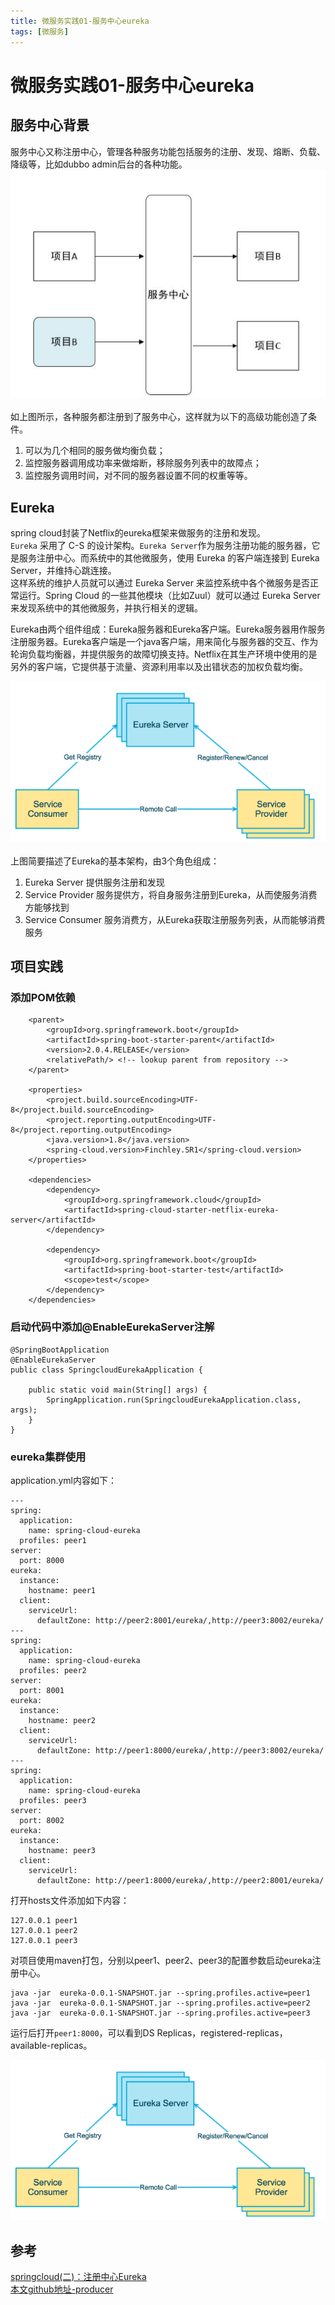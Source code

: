 ```yaml
---
title: 微服务实践01-服务中心eureka
tags: [微服务]
---
```

# 微服务实践01-服务中心eureka
## 服务中心背景
服务中心又称注册中心，管理各种服务功能包括服务的注册、发现、熔断、负载、降级等，比如dubbo admin后台的各种功能。    
![微服务实践-服务中心背景图](/images/wfwsj01_fwzx.png)<br/>  
如上图所示，各种服务都注册到了服务中心，这样就为以下的高级功能创造了条件。
1. 可以为几个相同的服务做均衡负载；
2. 监控服务器调用成功率来做熔断，移除服务列表中的故障点；
3. 监控服务调用时间，对不同的服务器设置不同的权重等等。

## Eureka
spring cloud封装了Netflix的eureka框架来做服务的注册和发现。  
`Eureka` 采用了 C-S 的设计架构。`Eureka Server`作为服务注册功能的服务器，它是服务注册中心。而系统中的其他微服务，使用 Eureka 的客户端连接到 Eureka Server，并维持心跳连接。  
这样系统的维护人员就可以通过 Eureka Server 来监控系统中各个微服务是否正常运行。Spring Cloud 的一些其他模块（比如Zuul）就可以通过 Eureka Server 来发现系统中的其他微服务，并执行相关的逻辑。

Eureka由两个组件组成：Eureka服务器和Eureka客户端。Eureka服务器用作服务注册服务器。Eureka客户端是一个java客户端，用来简化与服务器的交互、作为轮询负载均衡器，并提供服务的故障切换支持。Netflix在其生产环境中使用的是另外的客户端，它提供基于流量、资源利用率以及出错状态的加权负载均衡。  

![微服务实践-eureka图](/images/wfwsj01_eureka.png)<br/>    
上图简要描述了Eureka的基本架构，由3个角色组成：
1. Eureka Server 
   提供服务注册和发现
2. Service Provider
   服务提供方，将自身服务注册到Eureka，从而使服务消费方能够找到
3. Service Consumer  服务消费方，从Eureka获取注册服务列表，从而能够消费服务


## 项目实践
### 添加POM依赖
```
	<parent>
		<groupId>org.springframework.boot</groupId>
		<artifactId>spring-boot-starter-parent</artifactId>
		<version>2.0.4.RELEASE</version>
		<relativePath/> <!-- lookup parent from repository -->
	</parent>

	<properties>
		<project.build.sourceEncoding>UTF-8</project.build.sourceEncoding>
		<project.reporting.outputEncoding>UTF-8</project.reporting.outputEncoding>
		<java.version>1.8</java.version>
		<spring-cloud.version>Finchley.SR1</spring-cloud.version>
	</properties>

	<dependencies>
		<dependency>
			<groupId>org.springframework.cloud</groupId>
			<artifactId>spring-cloud-starter-netflix-eureka-server</artifactId>
		</dependency>

		<dependency>
			<groupId>org.springframework.boot</groupId>
			<artifactId>spring-boot-starter-test</artifactId>
			<scope>test</scope>
		</dependency>
	</dependencies>
```


### 启动代码中添加@EnableEurekaServer注解
```
@SpringBootApplication
@EnableEurekaServer
public class SpringcloudEurekaApplication {

	public static void main(String[] args) {
		SpringApplication.run(SpringcloudEurekaApplication.class, args);
	}
}

```

### eureka集群使用
application.yml内容如下：
```
---
spring:
  application:
    name: spring-cloud-eureka
  profiles: peer1
server:
  port: 8000
eureka:
  instance:
    hostname: peer1
  client:
    serviceUrl:
      defaultZone: http://peer2:8001/eureka/,http://peer3:8002/eureka/
---
spring:
  application:
    name: spring-cloud-eureka
  profiles: peer2
server:
  port: 8001
eureka:
  instance:
    hostname: peer2
  client:
    serviceUrl:
      defaultZone: http://peer1:8000/eureka/,http://peer3:8002/eureka/
---
spring:
  application:
    name: spring-cloud-eureka
  profiles: peer3
server:
  port: 8002
eureka:
  instance:
    hostname: peer3
  client:
    serviceUrl:
      defaultZone: http://peer1:8000/eureka/,http://peer2:8001/eureka/
```
打开hosts文件添加如下内容：
```
127.0.0.1 peer1
127.0.0.1 peer2
127.0.0.1 peer3
```
对项目使用maven打包，分别以peer1、peer2、peer3的配置参数启动eureka注册中心。
```
java -jar  eureka-0.0.1-SNAPSHOT.jar --spring.profiles.active=peer1
java -jar  eureka-0.0.1-SNAPSHOT.jar --spring.profiles.active=peer2
java -jar  eureka-0.0.1-SNAPSHOT.jar --spring.profiles.active=peer3
```
运行后打开`peer1:8000`，可以看到DS Replicas，registered-replicas，available-replicas。   





![微服务实践-eureka图](/images/wfwsj01_eureka.png)<br/>   

## 参考
[springcloud(二)：注册中心Eureka](http://www.ityouknow.com/springcloud/2017/05/10/springcloud-eureka.html)  
[本文github地址-producer](https://github.com/dumingcode/mySpringCloud/tree/master/eureka-server)





































